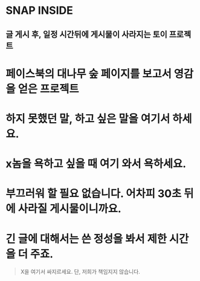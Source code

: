 SNAP INSIDE
===========

글 게시 후, 일정 시간뒤에 게시물이 사라지는 토이 프로젝트
---------------------------------------------------------

# 페이스북의 대나무 숲 페이지를 보고서 영감을 얻은 프로젝트

# 하지 못했던 말, 하고 싶은 말을 여기서 하세요.

# x놈을 욕하고 싶을 때 여기 와서 욕하세요.

# 부끄러워 할 필요 없습니다. 어차피 30초 뒤에 사라질 게시물이니까요.

# 긴 글에 대해서는 쓴 정성을 봐서 제한 시간을 더 주죠.

> X을 여기서 싸지르세요. 단, 저희가 책임지지 않습니다.
